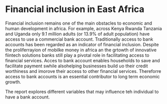 # Financial inclusion in East Africa

Financial inclusion remains one of the main obstacles to economic and human development in africa. For example, across Kenya Rwanda Tanzania and Uganda only 9.1 million adults (or 13.9% of adult population) have access to use a commercial bank account. Traditionally access to bank accounts has been regarded as an indicator of financial inclusion. Despite the proliferrayion of mobilke money in africa an the grtowth of innovative fiintech solutions banks still play a pivotal role in facilitating access to financial services. Acces to bank account enables households to save and facilitate payment swhile alsohelping businesses build uo their credit worthiness and imorove their access to other financial services. Thereforre access to bank accounts is an essential contributor to long term economic growth.

The report explores different variables that may influence teh individual to have a bank account.
